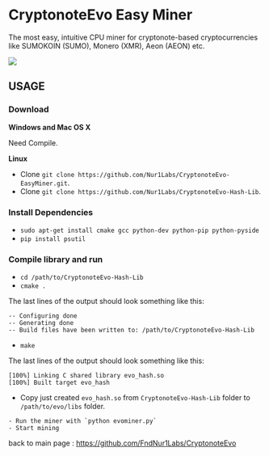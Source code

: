 # CryptonoteEvo Easy Miner

The most easy, intuitive CPU miner for cryptonote-based cryptocurrencies like SUMOKOIN (SUMO), Monero (XMR), Aeon (AEON) etc.

![](http://www.sumokoin.org/images/easy-miner-features_1080x1100.png)

## USAGE

### Download

**Windows and Mac OS X**

Need Compile.

**Linux**
- Clone `git clone https://github.com/Nur1Labs/CryptonoteEvo-EasyMiner.git`.
- Clone `git clone https://github.com/Nur1Labs/CryptonoteEvo-Hash-Lib`.

### Install Dependencies
- `sudo apt-get install cmake gcc python-dev python-pip python-pyside`
-  `pip install psutil`

### Compile library and run
- `cd /path/to/CryptonoteEvo-Hash-Lib`
- `cmake .`

The last lines of the output should look something like this:
```
-- Configuring done
-- Generating done
-- Build files have been written to: /path/to/CryptonoteEvo-Hash-Lib
```
- `make`

The last lines of the output should look something like this:
```
[100%] Linking C shared library evo_hash.so
[100%] Built target evo_hash
```
- Copy just created `evo_hash.so` from `CryptonoteEvo-Hash-Lib` folder to `/path/to/evo/libs` folder.
```
- Run the miner with `python evominer.py`
- Start mining
```

back to main page : https://github.com/FndNur1Labs/CryptonoteEvo